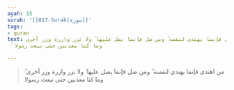 ```yaml
---
ayah: 15
surah: '[[017-Surah|سورة]]'
tags:
- quran
text: من اهتدى فإنما يهتدي لنفسه ۖ ومن ضل فإنما يضل عليها ۚ ولا تزر وازرة وزر أخرى
  ۗ وما كنا معذبين حتى نبعث رسولا

---
```

> من اهتدى فإنما يهتدي لنفسه ۖ ومن ضل فإنما يضل عليها ۚ ولا تزر وازرة وزر أخرى ۗ وما كنا معذبين حتى نبعث رسولا
